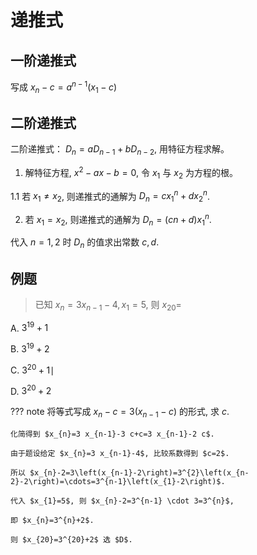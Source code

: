 # 递推式
## 一阶递推式
写成 $x_{n}-c=a^{n-1}\left(x_{1}-c\right)$
## 二阶递推式

二阶递推式： $D_{n}=a D_{n-1}+b D_{n-2}$, 用特征方程求解。

1. 解特征方程, $x^{2}-a x-b=0$, 令 $x_{1}$ 与 $x_{2}$ 为方程的根。

1.1 若 $x_{1} \neq x_{2}$, 则递推式的通解为 $D_{n}=c x_{1}^{n}+d x_{2}^{n}$.

2. 若 $x_{1}=x_{2}$, 则递推式的通解为 $D_{n}=(c n+d) x_{1}^{n}$.

代入 $n=1,2$ 时 $D_{n}$ 的值求出常数 $c, d$.

## 例题
>已知 $x_{n}=3 x_{n-1}-4, x_{1}=5$, 则 $x_{20}=$

 A. $3^{19}+1$

 B. $3^{19}+2$

 C. $3^{20}+1 \mid$

 D. $3^{20}+2$

??? note
    将等式写成 $x_{n}-c=3\left(x_{n-1}-c\right)$ 的形式, 求 $c$.

    化简得到 $x_{n}=3 x_{n-1}-3 c+c=3 x_{n-1}-2 c$.

    由于题设给定 $x_{n}=3 x_{n-1}-4$, 比较系数得到 $c=2$.

    所以 $x_{n}-2=3\left(x_{n-1}-2\right)=3^{2}\left(x_{n-2}-2\right)=\cdots=3^{n-1}\left(x_{1}-2\right)$. 

    代入 $x_{1}=5$, 则 $x_{n}-2=3^{n-1} \cdot 3=3^{n}$, 

    即 $x_{n}=3^{n}+2$. 

    则 $x_{20}=3^{20}+2$ 选 $D$.